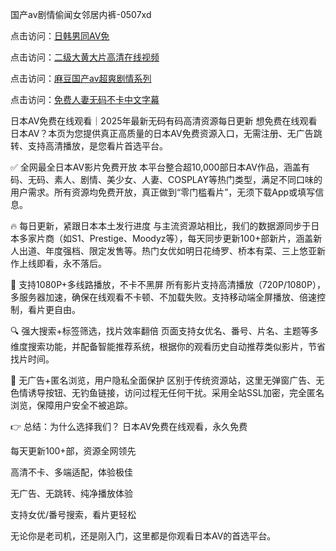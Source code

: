 国产av剧情偷闻女邻居内裤-0507xd


点击访问：<a href="https://fdhf-454.pages.dev/">日韩男同AV免</a>

点击访问：<a href="https://bsdf-5f5.pages.dev/">二级大黄大片高清在线视频</a>

点击访问：<a href="https://cfad.pages.dev/">麻豆国产av超爽剧情系列</a>

点击访问：<a href="https://rtj-3zo.pages.dev/">免费人妻无码不卡中文字幕</a>

日本AV免费在线观看｜2025年最新无码有码高清资源每日更新
想免费在线观看日本AV？本页为您提供真正高质量的日本AV免费资源入口，无需注册、无广告跳转、支持高清播放，是您看片首选平台。

✅ 全网最全日本AV影片免费开放
本平台整合超10,000部日本AV作品，涵盖有码、无码、素人、剧情、美少女、人妻、COSPLAY等热门类型，满足不同口味的用户需求。所有资源均免费开放，真正做到“零门槛看片”，无须下载App或填写信息。

🔥 每日更新，紧跟日本本土发行进度
与主流资源站相比，我们的数据源同步于日本多家片商（如S1、Prestige、Moodyz等），每天同步更新100+部新片，涵盖新人出道、年度强档、限定发售等。热门女优如明日花绮罗、桥本有菜、三上悠亚新作上线即看，永不落后。

🎥 支持1080P+多线路播放，不卡不黑屏
所有影片支持高清播放（720P/1080P），多服务器加速，确保在线观看不卡顿、不加载失败。支持移动端全屏播放、倍速控制，看片更自由。

🔍 强大搜索+标签筛选，找片效率翻倍
页面支持女优名、番号、片名、主题等多维度搜索功能，并配备智能推荐系统，根据你的观看历史自动推荐类似影片，节省找片时间。

🔐 无广告+匿名浏览，用户隐私全面保护
区别于传统资源站，这里无弹窗广告、无色情诱导按钮、无钓鱼链接，访问过程无任何干扰。采用全站SSL加密，完全匿名浏览，保障用户安全不被追踪。

👉 总结：为什么选择我们？
日本AV免费在线观看，永久免费

每天更新100+部，资源全网领先

高清不卡、多端适配，体验极佳

无广告、无跳转、纯净播放体验

支持女优/番号搜索，看片更轻松

无论你是老司机，还是刚入门，这里都是你观看日本AV的首选平台。


<span style="display:none;">[Canonical link](https://github.com/xd5604/63241 ）</span>
